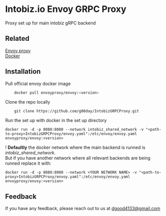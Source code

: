
# Intobiz.io Envoy GRPC Proxy

Proxy set up for main intobiz gRPC backend



## Related

[Envoy proxy](https://www.envoyproxy.io/)  
[Docker](https://www.docker.com/)


## Installation

Pull official envoy docker image

```bash
    docker pull envoyproxy/envoy:<version>
```
    

Clone the repo locally    
```
    git clone https://github.com/g00day/IntobizGRPCProxy.git
```

Run the set up with docker in the set up directory
```
docker run -d -p 8080:8080 --network intobiz_shared_network -v "<path-to-proxy>IntobizGRPCProxy/envoy.yaml":/etc/envoy/envoy.yaml envoyproxy/envoy:<version>
```

! **Defaultly** the docker network where the main backend is runned is _intobiz_shared_network_.  
But if you have another network where all relevant backends are being runned replace it with:

```
docker run -d -p 8080:8080 --network <YOUR NETWORK NAME> -v "<path-to-proxy>IntobizGRPCProxy/envoy.yaml":/etc/envoy/envoy.yaml envoyproxy/envoy:<version>
```
## Feedback

If you have any feedback, please reach out to us at dgood4133@gmail.com

